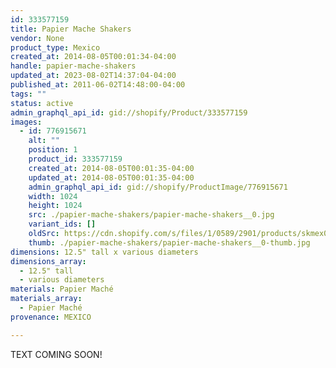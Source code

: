 ```yaml
---
id: 333577159
title: Papier Mache Shakers
vendor: None
product_type: Mexico
created_at: 2014-08-05T00:01:34-04:00
handle: papier-mache-shakers
updated_at: 2023-08-02T14:37:04-04:00
published_at: 2011-06-02T14:48:00-04:00
tags: ""
status: active
admin_graphql_api_id: gid://shopify/Product/333577159
images:
  - id: 776915671
    alt: ""
    position: 1
    product_id: 333577159
    created_at: 2014-08-05T00:01:35-04:00
    updated_at: 2014-08-05T00:01:35-04:00
    admin_graphql_api_id: gid://shopify/ProductImage/776915671
    width: 1024
    height: 1024
    src: ./papier-mache-shakers/papier-mache-shakers__0.jpg
    variant_ids: []
    oldSrc: https://cdn.shopify.com/s/files/1/0589/2901/products/skmex0086.tif.jpeg?v=1407211295
    thumb: ./papier-mache-shakers/papier-mache-shakers__0-thumb.jpg
dimensions: 12.5" tall x various diameters
dimensions_array:
  - 12.5" tall
  - various diameters
materials: Papier Maché
materials_array:
  - Papier Maché
provenance: MEXICO

---
```


TEXT COMING SOON!